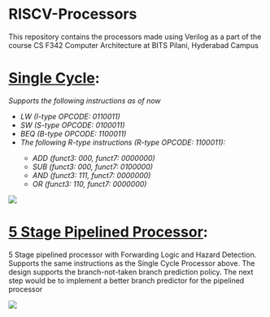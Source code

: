 # RISCV-Processors

This repository contains the processors made using Verilog as a part of the course CS F342 Computer Architecture at BITS Pilani, Hyderabad Campus

# [Single Cycle](https://github.com/abhishek2002228/RISCV-Processors/tree/main/Single_Cycle): 
*Supports the following instructions as of now*
                <ul>
                <li> *LW (I-type OPCODE: 0110011)* </li>
                <li> *SW (S-type OPCODE: 0100011)* </li>
                <li> *BEQ (B-type OPCODE: 1100011)* </li>
                <li> *The following R-type instructions (R-type OPCODE: 1100011):*</li>
                     <ul>
                       <li> *ADD (funct3: 000, funct7: 0000000)* </li>
                       <li> *SUB (funct3: 000, funct7: 0100000)* </li>
                       <li> *AND (funct3: 111, funct7: 0000000)* </li>
                       <li> *OR (funct3: 110, funct7: 0000000)* </li>
  </ul>
  </ul>
  <img src="/Single_Cycle/Single_Cycle.png">


# [5 Stage Pipelined Processor](https://github.com/abhishek2002228/RISCV-Processors/tree/main/Pipelined%20RISCV%20Processor):

5 Stage pipelined processor with Forwarding Logic and Hazard Detection. Supports the same instructions as the Single Cycle Processor above.
The design supports the branch-not-taken branch prediction policy. The next step would be to implement a better branch predictor for the pipelined processor 

<img src="/Pipelined%20RISCV%20Processor/pipelined.png">
